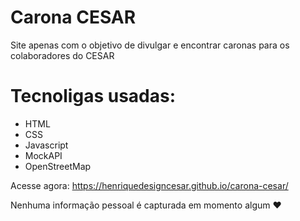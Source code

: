 # Carona CESAR
Site apenas com o objetivo de divulgar e encontrar caronas para os colaboradores do CESAR

# Tecnoligas usadas:

- HTML
- CSS
- Javascript
- MockAPI
- OpenStreetMap

Acesse agora: https://henriquedesigncesar.github.io/carona-cesar/

Nenhuma informação pessoal é capturada em momento algum ♥ 
